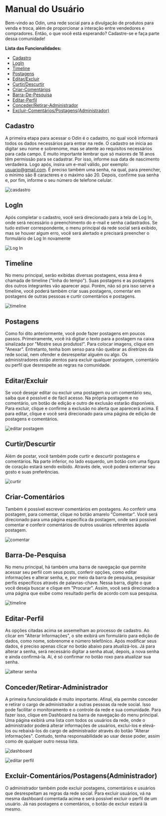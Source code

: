 # Manual do Usuário

Bem-vindo ao Odin, uma rede social para a divulgação de produtos para venda e troca, além de proporcionar a interação entre vendedores e compradores. Então, o que você está esperando? Cadastre-se e faça parte dessa comunidade!

**Lista das Funcionalidades:**

 - [Cadastro](#Cadastro)
 - [LogIn](#LogIn)
 - [Timeline](#Timeline)
 - [Postagens](#Postagens)
 - [Editar/Excluir](#Editar/Excluir)
 - [Curtir/Descurtir](#Curtir/Descurtir)
 - [Criar-Comentários](#Criar-Comentarios)
 - [Barra-De-Pesquisa](#Barra-De-Pesquisa)
 - [Editar-Perfil](#Editar-Perfil)
 - [Conceder/Retirar-Administrador](#Conceder/Retirar-Administrador)
 - [Excluir-Comentários/Postagens(Administrador)](#Excluir-Comentários/Postagens(Administrador))
 
##  Cadastro

A primeira etapa para acessar o Odin é o cadastro, no qual você informará todos os dados necessários para entrar na rede. O cadastro se inicia ao digitar seu nome e sobrenome, mas se atente ao requisitos necessários para cada campo. É muito importante lembrar que só maiores de 18 anos têm permissão para se cadastrar. Por isso, informe sua data de nascimento verdadeira. Logo após, insira um e-mail válido, por exemplo: usuario@gmail.com. É preciso também uma senha, na qual, para preencher, o mínimo são 8 caracteres e o máximo são 20. Depois, confirme sua senha e, por fim, informe o seu número de telefone celular.

![casdastro](https://user-images.githubusercontent.com/90480715/145690323-26668df4-80d5-48ff-9d53-6585176108be.jpg)


## LogIn

Após completar o cadastro, você será direcionado para a tela de Log In, onde será necessário o preenchimento do e-mail e senha cadastrados. Se tudo estiver correspondente, o menu principal da rede social será exibido, mas se houver algum erro, você será alertado e precisará preencher o formulário de Log In novamente

![Log In](https://user-images.githubusercontent.com/90480715/145690698-dacba4d9-62b5-40a9-b2a9-20aaa60deaaa.jpg)

## Timeline

No menu principal, serão exibidas diversas postagens, essa área é chamada de timeline ("linha do tempo"). Suas postagens e as postagens dos outros integrantes vão aparecer aqui. Porém, não só pra isso serve a timeline, você poderá também criar suas postagens, comentar em postagens de outras pessoas e curtir comentários e postagens.

![timeline](https://user-images.githubusercontent.com/90480715/145690735-d4d7751e-9f9d-4210-a8f0-966178a73f83.jpg)

## Postagens

Como foi dito anteriormente, você pode fazer postagens em poucos passos. Primeiramente, você irá digitar o texto para a postagem na caixa sinalizada por "Mostre seus produtos!". Para colocar imagens, clique em "Anexar". Entretanto, tenha bom senso para não quebrar as diretrizes da rede social, nem ofender e desrespeitar alguém ou algo. Os administradores estão atentos para excluir qualquer postagem, comentário ou perfil que desrespeite as regras na comunidade.

## Editar/Excluir

Se você desejar editar ou excluir uma postagem ou um comentário seu, saiba que é possível e de fácil acesso. Na própria postagem e no comentário, um botão de edição e outro de exclusão estarão disponíveis. Para excluir, clique e confirme a exclusão no alerta que aparecerá acima. E para editar, clique e você será direcionado para uma página de edição de postagens e comentários.

![editar postagem](https://user-images.githubusercontent.com/90480715/145690978-4010738c-415d-4b01-bda0-3ce6c86807d1.jpg)

## Curtir/Descurtir

Além de postar, você também pode curtir e descurtir postagens e comentários. Na parte inferior, no lado esquerdo, um botão com uma figura de coração estará sendo exibido. Através dele, você poderá externar seu gosto e suas preferências. 

![curtir](https://user-images.githubusercontent.com/90480715/145691252-8553856b-6bc1-487d-9571-377dc78d4fed.jpg)

## Criar-Comentários

Também é possível escrever comentários em postagens. Ao conferir uma postagem, para comentar, clique no botão amarelo "Comentar". Você será direcionado para uma página específica da postagem, onde será possível comentar e conferir comentários de outros usuários referentes àquela postagem.

![comentar](https://user-images.githubusercontent.com/90480715/145691104-4d60c7b6-1fe8-43b9-b74a-3c5ee1f0a7bd.jpg)

## Barra-De-Pesquisa

No menu principal, há também uma barra de navegação que permite acessar seu perfil com seus posts, conferir opções, como editar informações e alterar senha, e, por meio da barra de pesquisa, pesquisar perfis específicos através de palavras-chave. Nessa barra, digite o que você deseja buscar e clique em "Procurar". Assim, você será direcionado a uma página que exibe como resultado perfis de acordo com sua pesquisa.

![timeline](https://user-images.githubusercontent.com/90480715/145691330-89cea06c-d5cb-4112-aa6c-ab10d505d779.jpg)

## Editar-Perfil

As opções citadas acima se assemelham ao processo de cadastro. Ao clicar em "Alterar Informações", o site exibirá um formulário para edição de dados, como nome, sobrenome e número telefônico. Após modificar seus dados, é preciso apenas clicar no botão abaixo para atualizá-los. Já para alterar a senha, será necessário digitar a senha atual, depois, a nova senha e ainda confirmá-la. Aí, é só confirmar no botão roxo para atualizar sua senha.

![alterar senha](https://user-images.githubusercontent.com/90480715/145691388-74c2d53f-743e-405a-8f69-68ef79978389.jpg)

## Conceder/Retirar-Administrador

A primeira funcionalidade é muito importante. Afinal, ela permite conceder e retirar o cargo de administrador a outras pessoas da rede social. Isso pode facilitar o monitoramento e o controle da rede e sua comunidade. Para fazer isso, clique em Dashboard na barra de navegação do menu principal. Uma página exibirá uma lista com todos os usuários da rede, onde o administrador poderá alterar informações de usuários, excluí-los e elevá-los ou rebaixá-los do cargo de administrador através do botão "Alterar informações". Contudo, tenha responsabilidade ao usar desse poder, assim como de qualquer outro nessa lista.

![dashboard](https://user-images.githubusercontent.com/90480715/145691689-1038fee3-0c6d-41b8-a183-f6b2dd504fdf.jpg)

![editar perfil](https://user-images.githubusercontent.com/90480715/145691701-747d197e-a5be-46ac-bdc3-6d0f14b62c96.jpg)

## Excluir-Comentários/Postagens(Administrador)

O administrador também pode excluir postagens, comentários e usuários que desrespeitam as regras da rede social. Para excluir usuários, vá na mesma dashboard comentada acima e será possível excluir o perfil de um usuário. Já nas postagens e comentários, o botão de excluir estará lá mesmo.
